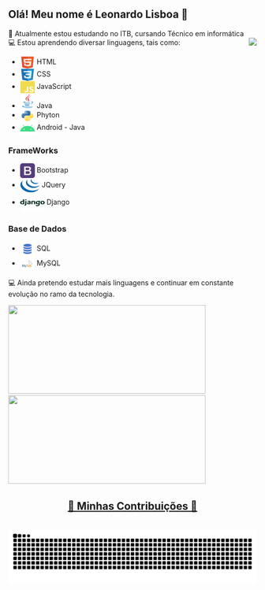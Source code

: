 ## Olá! Meu nome é Leonardo Lisboa 👋


🏫 Atualmente estou estudando no ITB, cursando Técnico em informática <br/>
 💻 Estou aprendendo diversar linguagens, tais como: 
 <img  align="right" height="175" wight="175" src="https://user-images.githubusercontent.com/106418023/182505679-a8957749-e38b-4b98-b2ef-5294fd0ebf69.png" />
- <img align="center" alt="lisboa-HTML" height="25" width="30" src="https://raw.githubusercontent.com/devicons/devicon/master/icons/html5/html5-original.svg"> HTML
- <img align="center" alt="lisboa-CSS" height="25" width="30" src="https://raw.githubusercontent.com/devicons/devicon/master/icons/css3/css3-original.svg"> CSS
- <img align="center" alt="lisboa-Js" height="25" width="30" src="https://raw.githubusercontent.com/devicons/devicon/master/icons/javascript/javascript-plain.svg"> JavaScript
- <img aling="center" alt="lisboa-Ja" height="30" widht="40" src="https://raw.githubusercontent.com/devicons/devicon/master/icons/java/java-original.svg"> Java
- <img align="center" alt="lisboa-Python" height="25" width="30" src="https://raw.githubusercontent.com/devicons/devicon/master/icons/python/python-original.svg"> Phyton
- <img align="center" alt="lisboa-Python" height="25" width="30" src="https://raw.githubusercontent.com/github/explore/master/topics/android/android.png"> Android - Java
### FrameWorks

-  <img align="center" alt="lisboa-bootstrap" height="30" width="30" src="https://raw.githubusercontent.com/github/explore/master/topics/bootstrap/bootstrap.png"> Bootstrap 
- <img align="center" alt="lisboa-jquery" height="30" width="40" src="https://raw.githubusercontent.com/devicons/devicon/master/icons/jquery/jquery-original.svg"> JQuery
- <img align="center" alt="lisboa-django" height="40" width="50" src="https://raw.githubusercontent.com/github/explore/master/topics/django/django.png"> Django

### Base de Dados

- <img align="center" alt="lisboa-django" height="30" width="30" src="https://raw.githubusercontent.com/github/explore/master/topics/sql/sql.png"> SQL
- <img align="center" alt="lisboa-django" height="30" width="30" src="https://raw.githubusercontent.com/github/explore/master/topics/mysql/mysql.png"> MySQL


 💻 Ainda pretendo estudar mais linguagens e continuar em constante evolução no ramo da tecnologia. <br />
<div align="left">
  <a href="https://github.com/lisboa-leo">
  <img height="180em" width="400em" src="https://github-readme-stats.vercel.app/api?username=lisboa-leo&show_icons=true&theme=tokyonight&include_all_commits=true&count_private=true"/>
  <img height="180em" width="400em" src="https://github-readme-stats.vercel.app/api/top-langs/?username=lisboa-leo&layout=compact&langs_count=7&theme=tokyonight"/>
</div>

<div align="center">
  <h2>🐍 Minhas Contribuições 🐍</h2>
  <br>
  <img alt="snake eating my contributions" src="https://raw.githubusercontent.com/lisboa-leo/lisboa-leo/output/github-contribution-grid-snake.svg" />
  
  <br/><br/><br/>
</div>
